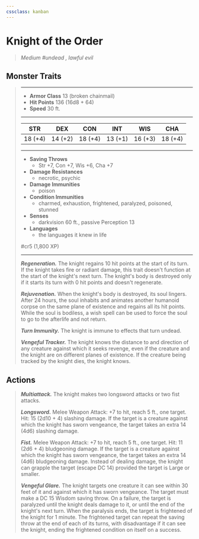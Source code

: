 ```yaml
---
cssclass: kanban
---
```


# Knight of the Order
>*Medium #undead , lawful evil*
## Monster Traits
>___
>- **Armor Class** 13 (broken chainmail)
>- **Hit Points** 136 (16d8 + 64)
>- **Speed** 30 ft.
>___
>|STR|DEX|CON|INT|WIS|CHA|
>|:---:|:---:|:---:|:---:|:---:|:---:|
>|18 (+4)|14 (+2)|18 (+4)|13 (+1)|16 (+3)|18 (+4)|
>___
>- **Saving Throws**
>	 - Str +7, Con +7, Wis +6, Cha +7
>- **Damage Resistances**
>	 - necrotic, psychic
>- **Damage Immunities**
>	 - poison
>- **Condition Immunities**
>	 - charmed, exhaustion, frightened, paralyzed, poisoned, stunned
>- **Senses**
>	 - darkvision 60 ft., passive Perception 13
>- **Languages**
>	 - the languages it knew in life
>
> #cr5 (1,800 XP)
>___
>***Regeneration.*** The knight regains 10 hit points at the start of its turn. If the knight takes fire or radiant damage, this trait doesn't function at the start of the knight's next turn. The knight's body is destroyed only if it starts its turn with 0 hit points and doesn't regenerate.  
>
>***Rejuvenation.*** When the knight's body is destroyed, its soul lingers. After 24 hours, the soul inhabits and animates another humanoid corpse on the same plane of existence and regains all its hit points. While the soul is bodiless, a wish spell can be used to force the soul to go to the afterlife and not return.  
>
>***Turn Immunity.*** The knight is immune to effects that turn undead.  
>
>***Vengeful Tracker.*** The knight knows the distance to and direction of any creature against which it seeks revenge, even if the creature and the knight are on different planes of existence. If the creature being tracked by the knight dies, the knight knows.  
>
## Actions
>***Multiattack.*** The knight makes two longsword attacks or two fist attacks.  
>
>***Longsword.*** Melee Weapon Attack: +7 to hit, reach 5 ft., one target. Hit: 15 (2d10 + 4) slashing damage. If the target is a creature against which the knight has sworn vengeance, the target takes an extra 14 (4d6) slashing damage.  
>
>***Fist.*** Melee Weapon Attack: +7 to hit, reach 5 ft., one target. Hit: 11 (2d6 + 4) bludgeoning damage. If the target is a creature against which the knight has sworn vengeance, the target takes an extra 14 (4d6) bludgeoning damage. Instead of dealing damage, the knight can grapple the target (escape DC 14) provided the target is Large or smaller.  
>
>***Vengeful Glare.*** The knight targets one creature it can see within 30 feet of it and against which it has sworn vengeance. The target must make a DC 15 Wisdom saving throw. On a failure, the target is paralyzed until the knight deals damage to it, or until the end of the knight's next turn. When the paralysis ends, the target is frightened of the knight for 1 minute. The frightened target can repeat the saving throw at the end of each of its turns, with disadvantage if it can see the knight, ending the frightened condition on itself on a success.